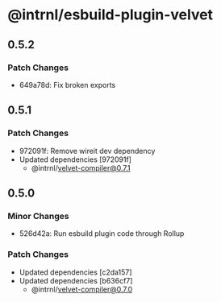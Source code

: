 # @intrnl/esbuild-plugin-velvet

## 0.5.2

### Patch Changes

- 649a78d: Fix broken exports

## 0.5.1

### Patch Changes

- 972091f: Remove wireit dev dependency
- Updated dependencies [972091f]
  - @intrnl/velvet-compiler@0.7.1

## 0.5.0

### Minor Changes

- 526d42a: Run esbuild plugin code through Rollup

### Patch Changes

- Updated dependencies [c2da157]
- Updated dependencies [b636cf7]
  - @intrnl/velvet-compiler@0.7.0
